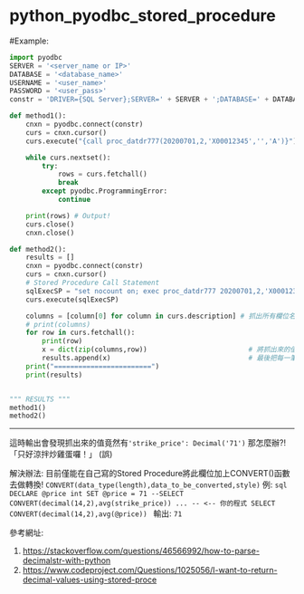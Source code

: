 # python_pyodbc_stored_procedure

#Example:

```python
import pyodbc
SERVER = '<server_name or IP>'
DATABASE = '<database_name>'
USERNAME = '<user_name>'
PASSWORD = '<user_pass>'
constr = 'DRIVER={SQL Server};SERVER=' + SERVER + ';DATABASE=' + DATABASE + ';UID=' + USERNAME + ';PWD=' + PASSWORD

def method1():
	cnxn = pyodbc.connect(constr)
	curs = cnxn.cursor()
	curs.execute("{call proc_datdr777(20200701,2,'X00012345','','A')}")

	while curs.nextset():
		try:
			rows = curs.fetchall()
			break
		except pyodbc.ProgrammingError:
			continue

	print(rows)	# Output!
	curs.close()
	cnxn.close()

def method2():
	results = []
	cnxn = pyodbc.connect(constr)
	curs = cnxn.cursor()
	# Stored Procedure Call Statement
	sqlExecSP = "set nocount on; exec proc_datdr777 20200701,2,'X00012345','','A'"
	curs.execute(sqlExecSP)

	columns = [column[0] for column in curs.description] # 抓出所有欄位名稱
	# print(columns)
	for row in curs.fetchall():
		print(row)
		x = dict(zip(columns,row))                         # 將抓出來的值與欄位名稱包裝成dict(字典)型態資料
		results.append(x)                                  # 最後把每一筆資料dict裝在list(列表)中
	print("========================")
	print(results)


""" RESULTS """
method1()
method2()
```
***
這時輸出會發現抓出來的值竟然有`'strike_price': Decimal('71')`
那怎麼辦?! 「只好涼拌炒雞蛋囉！」 (誤)

解決辦法:
    目前僅能在自己寫的Stored Procedure將此欄位加上CONVERT()函數去做轉換!
    ```CONVERT(data_type(length),data_to_be_converted,style)```
    例:
    ```sql
    DECLARE @price int
    SET @price = 71
    --SELECT CONVERT(decimal(14,2),avg(strike_price)) ... -- <-- 你的程式
    SELECT CONVERT(decimal(14,2),avg(@price))
    ```
    輸出:
    `71`

參考網址:
1. https://stackoverflow.com/questions/46566992/how-to-parse-decimalstr-with-python
2. https://www.codeproject.com/Questions/1025056/I-want-to-return-decimal-values-using-stored-proce
